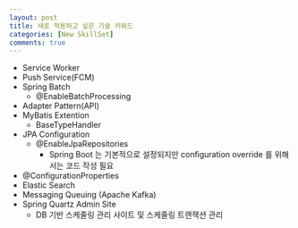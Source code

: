 ```yaml
---
layout: post
title: 새로 적용하고 싶은 기술 키워드
categories: [New SkillSet]
comments: true
---
```


- Service Worker
- Push Service(FCM)
- Spring Batch
  - @EnableBatchProcessing
- Adapter Pattern(API)
- MyBatis Extention
  - BaseTypeHandler
- JPA Configuration
  - @EnableJpaRepositories
    - Spring Boot 는 기본적으로 설정되지만 configuration override 를 위해서는 코드 작성 필요
- @ConfigurationProperties
- Elastic Search
- Messaging Queuing (Apache Kafka)
- Spring Quartz Admin Site
  - DB 기반 스케줄링 관리 사이트 및 스케줄링 트랜잭션 관리
